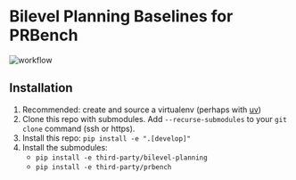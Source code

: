 # Bilevel Planning Baselines for PRBench

![workflow](https://github.com/tomsilver/prbench-bilevel-planning/actions/workflows/ci.yml/badge.svg)

## Installation

1. Recommended: create and source a virtualenv (perhaps with [uv](https://github.com/astral-sh/uv))
2. Clone this repo with submodules. Add `--recurse-submodules` to your `git clone` command (ssh or https).
3. Install this repo: `pip install -e ".[develop]"`
4. Install the submodules:
    - `pip install -e third-party/bilevel-planning`
    - `pip install -e third-party/prbench`
